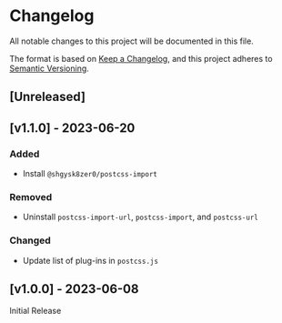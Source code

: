 # Changelog
All notable changes to this project will be documented in this file.

The format is based on [Keep a Changelog](https://keepachangelog.com/en/1.0.0/),
and this project adheres to [Semantic Versioning](https://semver.org/spec/v2.0.0.html).

## [Unreleased]

## [v1.1.0] - 2023-06-20

### Added
- Install `@shgysk8zer0/postcss-import`

### Removed
- Uninstall `postcss-import-url`, `postcss-import`, and `postcss-url`

### Changed
- Update list of plug-ins in `postcss.js`

## [v1.0.0] - 2023-06-08

Initial Release
